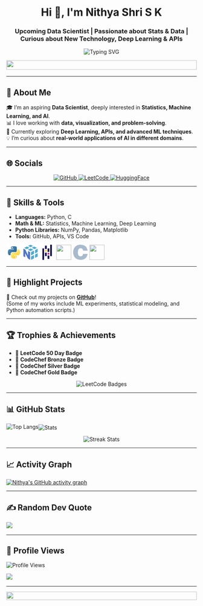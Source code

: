 <h1 align="center">Hi 👋, I'm Nithya Shri S K</h1>
<h3 align="center">Upcoming Data Scientist | Passionate about Stats & Data | Curious about New Technology, Deep Learning & APIs</h3>

<p align="center">
  <!-- Animated Typing Header -->
  <img src="https://readme-typing-svg.herokuapp.com?font=JetBrains+Mono&size=28&duration=3000&pause=1000&color=42f56c&center=true&vCenter=true&width=1000&lines=Upcoming+Data+Scientist;Passionate+about+Statistics+%26+Data;Exploring+ML%2C+DL%2C+and+APIs;Curious+Lifelong+Learner" alt="Typing SVG"/>
</p>

<p align="center">
  <img src="https://i.imgur.com/LyHic3i.gif" width="100%" height="25"/>
</p>

---

## 🚀 About Me
🎓 I’m an aspiring **Data Scientist**, deeply interested in **Statistics, Machine Learning, and AI**.  
📊 I love working with **data, visualization, and problem-solving**.  
🌱 Currently exploring **Deep Learning, APIs, and advanced ML techniques**.  
💡 I’m curious about **real-world applications of AI in different domains**.  

---

## 🌐 Socials
<p align="center">
  <a href="https://github.com/NithyaShriSK" target="_blank">
    <img alt="GitHub" src="https://img.shields.io/badge/GitHub-Follow-42f56c?logo=github&style=for-the-badge"/>
  </a>
  <a href="https://leetcode.com/u/nithyashrisk/" target="_blank">
    <img alt="LeetCode" src="https://img.shields.io/badge/LeetCode-Profile-42f56c?logo=leetcode&style=for-the-badge"/>
  </a>
  <a href="https://huggingface.co/NithyaShriSK" target="_blank">
    <img alt="HuggingFace" src="https://img.shields.io/badge/HuggingFace-Profile-42f56c?logo=huggingface&style=for-the-badge"/>
  </a>
</p>

---

## 🧰 Skills & Tools
- **Languages:** Python, C  
- **Math & ML:** Statistics, Machine Learning, Deep Learning  
- **Python Libraries:** NumPy, Pandas, Matplotlib  
- **Tools:** GitHub, APIs, VS Code  

<p align="left">
  <a href="https://www.python.org" target="_blank"><img src="https://raw.githubusercontent.com/devicons/devicon/master/icons/python/python-original.svg" width="40" height="40"/></a>
  <a href="https://numpy.org/" target="_blank"><img src="https://raw.githubusercontent.com/devicons/devicon/master/icons/numpy/numpy-original.svg" width="40" height="40"/></a>
  <a href="https://pandas.pydata.org/" target="_blank"><img src="https://raw.githubusercontent.com/devicons/devicon/master/icons/pandas/pandas-original.svg" width="40" height="40"/></a>
  <a href="https://matplotlib.org/" target="_blank"><img src="https://matplotlib.org/stable/_static/logo2.svg" width="40" height="40"/></a>
  <a href="https://www.cprogramming.com/" target="_blank"><img src="https://raw.githubusercontent.com/devicons/devicon/master/icons/c/c-original.svg" width="40" height="40"/></a>
  <a href="https://git-scm.com/" target="_blank"><img src="https://www.vectorlogo.zone/logos/git-scm/git-scm-icon.svg" width="40" height="40"/></a>
</p>

---

## 🚀 Highlight Projects
🔹 Check out my projects on **[GitHub](https://github.com/NithyaShriSK)**!  
(Some of my works include ML experiments, statistical modeling, and Python automation scripts.)

---

## 🏆 Trophies & Achievements
- 🏅 **LeetCode 50 Day Badge**  
- 🥉 **CodeChef Bronze Badge**  
- 🥈 **CodeChef Silver Badge**  
- 🥇 **CodeChef Gold Badge**

<p align="center">
  <img src="https://leetcode-badge-showcase.vercel.app/api?username=nithyashrisk&theme=dark" alt="LeetCode Badges"/>
</p>

---

## 📊 GitHub Stats
<p>
  <img align="left" src="https://github-readme-stats.vercel.app/api/top-langs?username=NithyaShriSK&show_icons=true&locale=en&theme=radical&layout=compact&card_width=500px" alt="Top Langs"/>
</p>
<p>
  <img align="center" src="https://github-readme-stats.vercel.app/api?username=NithyaShriSK&show_icons=true&locale=en&theme=radical" alt="Stats"/>
</p>

<p align="center">
  <img src="https://nirzak-streak-stats.vercel.app/?user=NithyaShriSK&theme=blue-green&hide_border=false" alt="Streak Stats"/>
</p>

---

## 📈 Activity Graph
[![Nithya's GitHub activity graph](https://github-readme-activity-graph.vercel.app/graph?username=NithyaShriSK&bg_color=0d1117&color=42f56c&line=42f56c&point=2dba4e&area=true&hide_border=true)](https://github.com/ashutosh00710/github-readme-activity-graph)

---

## ✍️ Random Dev Quote
![](https://quotes-github-readme.vercel.app/api?type=horizontal&theme=radical)

---

## 👀 Profile Views
<p align="left">
  <img src="https://komarev.com/ghpvc/?username=NithyaShriSK&label=Profile%20views&color=42f56c&style=flat" alt="Profile Views"/>
</p>

[![](https://visitcount.itsvg.in/api?id=NithyaShriSK&icon=0&color=0)](https://visitcount.itsvg.in)

---

<p align="center">
  <img src="https://i.imgur.com/dBaSKWF.gif" height="22" width="100%"/>
</p>
